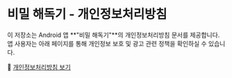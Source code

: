# 비밀 해독기 - 개인정보처리방침

이 저장소는 Android 앱 **"비밀 해독기"**의 개인정보처리방침 문서를 제공합니다.  
앱 사용자는 아래 페이지를 통해 개인정보 보호 및 광고 관련 정책을 확인하실 수 있습니다.

🔗 [개인정보처리방침 보기](https://shathreetwo.github.io/my-app-policy1/privacy-policy.html)

